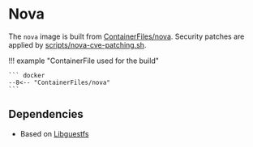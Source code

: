# Nova

The `nova` image is built from [ContainerFiles/nova](https://github.com/rackerlabs/genestack-images/blob/main/ContainerFiles/nova). Security patches are applied by [scripts/nova-cve-patching.sh](https://github.com/rackerlabs/genestack-images/blob/main/scripts/nova-cve-patching.sh).

!!! example "ContainerFile used for the build"

    ``` docker
    --8<-- "ContainerFiles/nova"
    ```

## Dependencies

- Based on [Libguestfs](libguestfs.md)
